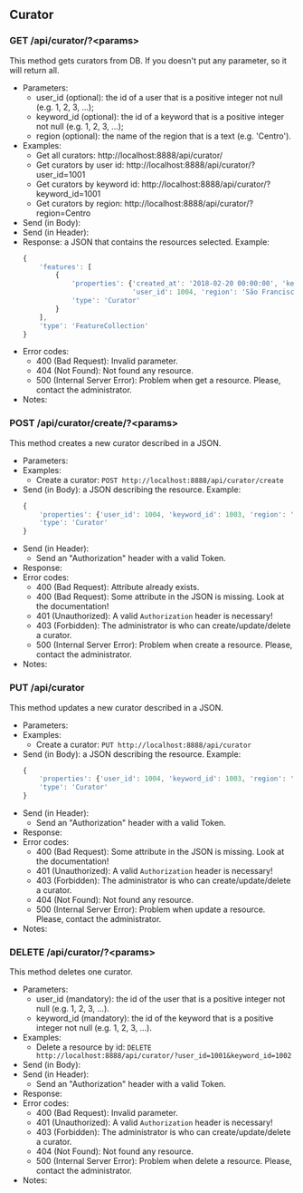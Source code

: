 ## Curator


### GET /api/curator/?\<params>

This method gets curators from DB. If you doesn't put any parameter, so it will return all.
- Parameters:
    - user_id (optional): the id of a user that is a positive integer not null (e.g. 1, 2, 3, ...);
    - keyword_id (optional): the id of a keyword that is a positive integer not null (e.g. 1, 2, 3, ...);
    - region (optional): the name of the region that is a text (e.g. 'Centro').
- Examples:
     - Get all curators: http://localhost:8888/api/curator/
     - Get curators by user id: http://localhost:8888/api/curator/?user_id=1001
     - Get curators by keyword id: http://localhost:8888/api/curator/?keyword_id=1001
     - Get curators by region: http://localhost:8888/api/curator/?region=Centro
- Send (in Body):
- Send (in Header):
- Response: a JSON that contains the resources selected. Example:
    ```javascript
    {
        'features': [
            {
                'properties': {'created_at': '2018-02-20 00:00:00', 'keyword_id': 1003,
                               'user_id': 1004, 'region': 'São Francisco'},
                'type': 'Curator'
            }
        ],
        'type': 'FeatureCollection'
    }
    ```
- Error codes:
    - 400 (Bad Request): Invalid parameter.
    - 404 (Not Found): Not found any resource.
    - 500 (Internal Server Error): Problem when get a resource. Please, contact the administrator.
- Notes:


### POST /api/curator/create/?\<params>

This method creates a new curator described in a JSON.
- Parameters:
- Examples:
    - Create a curator: ```POST http://localhost:8888/api/curator/create```
- Send (in Body): a JSON describing the resource. Example:
    ```javascript
    {
        'properties': {'user_id': 1004, 'keyword_id': 1003, 'region': 'São Francisco'},
        'type': 'Curator'
    }
    ```
- Send (in Header):
    - Send an "Authorization" header with a valid Token.
- Response:
- Error codes:
    - 400 (Bad Request): Attribute already exists.
    - 400 (Bad Request): Some attribute in the JSON is missing. Look at the documentation!
    - 401 (Unauthorized): A valid `Authorization` header is necessary!
    - 403 (Forbidden): The administrator is who can create/update/delete a curator.
    - 500 (Internal Server Error): Problem when create a resource. Please, contact the administrator.
- Notes:


###  PUT /api/curator

This method updates a new curator described in a JSON.
- Parameters:
- Examples:
    - Create a curator: ```PUT http://localhost:8888/api/curator```
- Send (in Body): a JSON describing the resource. Example:
    ```javascript
    {
        'properties': {'user_id': 1004, 'keyword_id': 1003, 'region': 'São Francisco'},
        'type': 'Curator'
    }
    ```
- Send (in Header):
    - Send an "Authorization" header with a valid Token.
- Response:
- Error codes:
    - 400 (Bad Request): Some attribute in the JSON is missing. Look at the documentation!
    - 401 (Unauthorized): A valid `Authorization` header is necessary!
    - 403 (Forbidden): The administrator is who can create/update/delete a curator.
    - 404 (Not Found): Not found any resource.
    - 500 (Internal Server Error): Problem when update a resource. Please, contact the administrator.
- Notes:


### DELETE /api/curator/?\<params>

This method deletes one curator.
- Parameters:
    - user_id (mandatory): the id of the user that is a positive integer not null (e.g. 1, 2, 3, ...).
    - keyword_id (mandatory): the id of the keyword that is a positive integer not null (e.g. 1, 2, 3, ...).
- Examples:
     - Delete a resource by id: ```DELETE http://localhost:8888/api/curator/?user_id=1001&keyword_id=1002```
- Send (in Body):
- Send (in Header):
    - Send an "Authorization" header with a valid Token.
- Response:
- Error codes:
    - 400 (Bad Request): Invalid parameter.
    - 401 (Unauthorized): A valid `Authorization` header is necessary!
    - 403 (Forbidden): The administrator is who can create/update/delete a curator.
    - 404 (Not Found): Not found any resource.
    - 500 (Internal Server Error): Problem when delete a resource. Please, contact the administrator.
- Notes:
